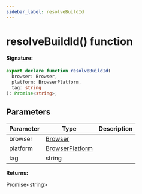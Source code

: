 ```yaml
---
sidebar_label: resolveBuildId
---
```


# resolveBuildId() function

#### Signature:

```typescript
export declare function resolveBuildId(
  browser: Browser,
  platform: BrowserPlatform,
  tag: string
): Promise<string>;
```

## Parameters

| Parameter | Type                                             | Description |
| --------- | ------------------------------------------------ | ----------- |
| browser   | [Browser](./browsers.browser.md)                 |             |
| platform  | [BrowserPlatform](./browsers.browserplatform.md) |             |
| tag       | string                                           |             |

**Returns:**

Promise&lt;string&gt;
